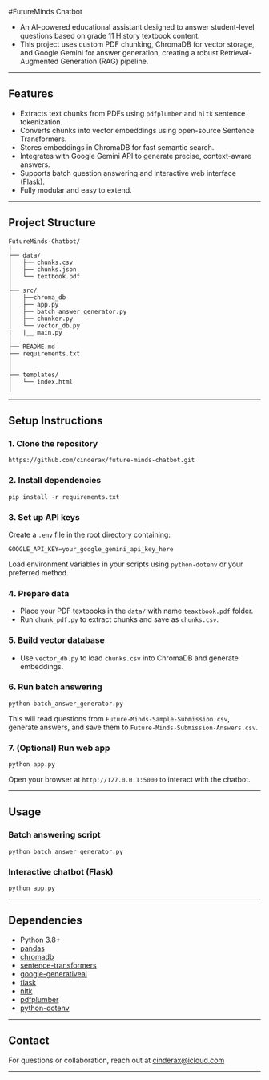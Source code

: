 #FutureMinds Chatbot


- An AI-powered educational assistant designed to answer student-level questions based on grade 11 History textbook content.  
- This project uses custom PDF chunking, ChromaDB for vector storage, and Google Gemini for answer generation, creating a robust Retrieval-Augmented Generation (RAG) pipeline.

---

## Features

- Extracts text chunks from PDFs using `pdfplumber` and `nltk` sentence tokenization.
- Converts chunks into vector embeddings using open-source Sentence Transformers.
- Stores embeddings in ChromaDB for fast semantic search.
- Integrates with Google Gemini API to generate precise, context-aware answers.
- Supports batch question answering and interactive web interface (Flask).
- Fully modular and easy to extend.

---

## Project Structure

```
FutureMinds-Chatbot/
│
├── data/
│   ├── chunks.csv
│   ├── chunks.json
│   └── textbook.pdf
│
├── src/
│   ├──chroma_db
│   ├── app.py
│   ├── batch_answer_generator.py
│   ├── chunker.py
│   └── vector_db.py
|   |__ main.py
│
├── README.md
├── requirements.txt
│
│
├── templates/
│   └── index.html
│
```

---

## Setup Instructions

### 1. Clone the repository

```
https://github.com/cinderax/future-minds-chatbot.git
```

### 2. Install dependencies

```
pip install -r requirements.txt
```

### 3. Set up API keys

Create a `.env` file in the root directory containing:

```
GOOGLE_API_KEY=your_google_gemini_api_key_here
```

Load environment variables in your scripts using `python-dotenv` or your preferred method.

### 4. Prepare data

- Place your PDF textbooks in the `data/`  with name `teaxtbook.pdf`  folder.
- Run `chunk_pdf.py` to extract chunks and save as `chunks.csv`.

### 5. Build vector database

- Use `vector_db.py` to load `chunks.csv` into ChromaDB and generate embeddings.

### 6. Run batch answering

```
python batch_answer_generator.py
```

This will read questions from `Future-Minds-Sample-Submission.csv`, generate answers, and save them to `Future-Minds-Submission-Answers.csv`.

### 7. (Optional) Run web app

```
python app.py
```

Open your browser at `http://127.0.0.1:5000` to interact with the chatbot.

---

## Usage

### Batch answering script

```
python batch_answer_generator.py
```

### Interactive chatbot (Flask)

```
python app.py
```

---

## Dependencies

- Python 3.8+
- [pandas](https://pandas.pydata.org/)
- [chromadb](https://github.com/chroma-core/chroma)
- [sentence-transformers](https://www.sbert.net/)
- [google-generativeai](https://pypi.org/project/google-generativeai/)
- [flask](https://flask.palletsprojects.com/)
- [nltk](https://www.nltk.org/)
- [pdfplumber](https://github.com/jsvine/pdfplumber)
- [python-dotenv](https://pypi.org/project/python-dotenv/)


---

## Contact

For questions or collaboration, reach out at cinderax@icloud.com

---